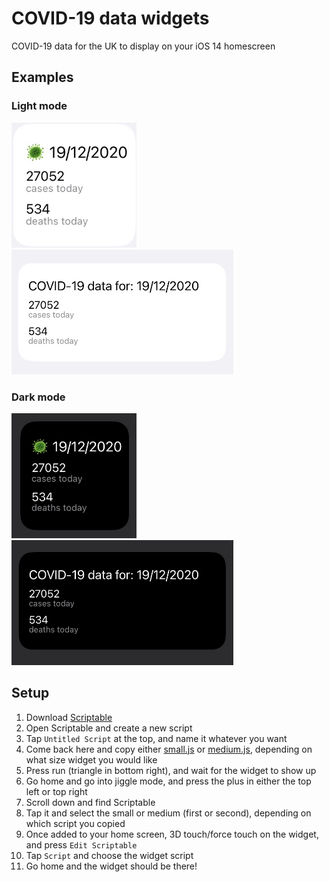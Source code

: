 # COVID-19 data widgets

COVID-19 data for the UK to display on your iOS 14 homescreen

## Examples
### Light mode
<img src="https://github.com/ChopsKingsland/UK-COVID19-widgets/blob/main/images/light-small.png?raw=true" height="200" /><img src="https://github.com/ChopsKingsland/UK-COVID19-widgets/blob/main/images/light-medium.png?raw=true" height="200" />

### Dark mode
<img src="https://github.com/ChopsKingsland/UK-COVID19-widgets/blob/main/images/dark-small.png?raw=true" height="200" /><img src="https://github.com/ChopsKingsland/UK-COVID19-widgets/blob/main/images/dark-medium.png?raw=true" height="200" />

## Setup
1. Download [Scriptable](https://apps.apple.com/us/app/scriptable/id1405459188?ign-mpt=uo%3D4)
2. Open Scriptable and create a new script
3. Tap `Untitled Script` at the top, and name it whatever you want
4. Come back here and copy either [small.js](https://raw.githubusercontent.com/ChopsKingsland/UK-COVID19-widgets/main/small.js) or [medium.js](https://raw.githubusercontent.com/ChopsKingsland/UK-COVID19-widgets/main/small.js), depending on what size widget you would like
5. Press run (triangle in bottom right), and wait for the widget to show up
6. Go home and go into jiggle mode, and press the plus in either the top left or top right
7. Scroll down and find Scriptable
8. Tap it and select the small or medium (first or second), depending on which script you copied
9. Once added to your home screen, 3D touch/force touch on the widget, and press `Edit Scriptable`
10. Tap `Script` and choose the widget script
11. Go home and the widget should be there!
